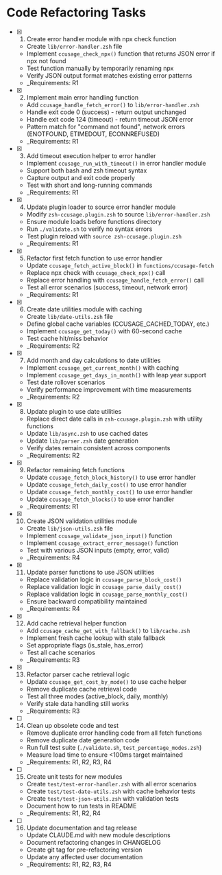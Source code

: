 # Code Refactoring Tasks

- [x] 1. Create error handler module with npx check function
  - Create `lib/error-handler.zsh` file
  - Implement `ccusage_check_npx()` function that returns JSON error if npx not found
  - Test function manually by temporarily renaming npx
  - Verify JSON output format matches existing error patterns
  - _Requirements: R1

- [x] 2. Implement main error handling function
  - Add `ccusage_handle_fetch_error()` to `lib/error-handler.zsh`
  - Handle exit code 0 (success) - return output unchanged
  - Handle exit code 124 (timeout) - return timeout JSON error
  - Pattern match for "command not found", network errors (ENOTFOUND, ETIMEDOUT, ECONNREFUSED)
  - _Requirements: R1

- [x] 3. Add timeout execution helper to error handler
  - Implement `ccusage_run_with_timeout()` in error handler module
  - Support both bash and zsh timeout syntax
  - Capture output and exit code properly
  - Test with short and long-running commands
  - _Requirements: R1

- [x] 4. Update plugin loader to source error handler module
  - Modify `zsh-ccusage.plugin.zsh` to source `lib/error-handler.zsh`
  - Ensure module loads before functions directory
  - Run `./validate.sh` to verify no syntax errors
  - Test plugin reload with `source zsh-ccusage.plugin.zsh`
  - _Requirements: R1

- [x] 5. Refactor first fetch function to use error handler
  - Update `ccusage_fetch_active_block()` in `functions/ccusage-fetch`
  - Replace npx check with `ccusage_check_npx()` call
  - Replace error handling with `ccusage_handle_fetch_error()` call
  - Test all error scenarios (success, timeout, network error)
  - _Requirements: R1

- [x] 6. Create date utilities module with caching
  - Create `lib/date-utils.zsh` file
  - Define global cache variables (CCUSAGE_CACHED_TODAY, etc.)
  - Implement `ccusage_get_today()` with 60-second cache
  - Test cache hit/miss behavior
  - _Requirements: R2

- [x] 7. Add month and day calculations to date utilities
  - Implement `ccusage_get_current_month()` with caching
  - Implement `ccusage_get_days_in_month()` with leap year support
  - Test date rollover scenarios
  - Verify performance improvement with time measurements
  - _Requirements: R2

- [x] 8. Update plugin to use date utilities
  - Replace direct date calls in `zsh-ccusage.plugin.zsh` with utility functions
  - Update `lib/async.zsh` to use cached dates
  - Update `lib/parser.zsh` date generation
  - Verify dates remain consistent across components
  - _Requirements: R2

- [x] 9. Refactor remaining fetch functions
  - Update `ccusage_fetch_block_history()` to use error handler
  - Update `ccusage_fetch_daily_cost()` to use error handler
  - Update `ccusage_fetch_monthly_cost()` to use error handler  
  - Update `ccusage_fetch_blocks()` to use error handler
  - _Requirements: R1

- [x] 10. Create JSON validation utilities module
  - Create `lib/json-utils.zsh` file
  - Implement `ccusage_validate_json_input()` function
  - Implement `ccusage_extract_error_message()` function
  - Test with various JSON inputs (empty, error, valid)
  - _Requirements: R4

- [x] 11. Update parser functions to use JSON utilities
  - Replace validation logic in `ccusage_parse_block_cost()`
  - Replace validation logic in `ccusage_parse_daily_cost()`
  - Replace validation logic in `ccusage_parse_monthly_cost()`
  - Ensure backward compatibility maintained
  - _Requirements: R4

- [x] 12. Add cache retrieval helper function
  - Add `ccusage_cache_get_with_fallback()` to `lib/cache.zsh`
  - Implement fresh cache lookup with stale fallback
  - Set appropriate flags (is_stale, has_error)
  - Test all cache scenarios
  - _Requirements: R3

- [x] 13. Refactor parser cache retrieval logic
  - Update `ccusage_get_cost_by_mode()` to use cache helper
  - Remove duplicate cache retrieval code
  - Test all three modes (active_block, daily, monthly)
  - Verify stale data handling still works
  - _Requirements: R3

- [ ] 14. Clean up obsolete code and test
  - Remove duplicate error handling code from all fetch functions
  - Remove duplicate date generation code
  - Run full test suite (`./validate.sh`, `test_percentage_modes.zsh`)
  - Measure load time to ensure <100ms target maintained
  - _Requirements: R1, R2, R3, R4

- [ ] 15. Create unit tests for new modules
  - Create `test/test-error-handler.zsh` with all error scenarios
  - Create `test/test-date-utils.zsh` with cache behavior tests
  - Create `test/test-json-utils.zsh` with validation tests
  - Document how to run tests in README
  - _Requirements: R1, R2, R4

- [ ] 16. Update documentation and tag release
  - Update CLAUDE.md with new module descriptions
  - Document refactoring changes in CHANGELOG
  - Create git tag for pre-refactoring version
  - Update any affected user documentation
  - _Requirements: R1, R2, R3, R4